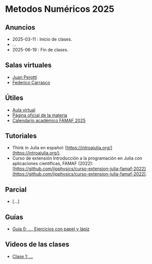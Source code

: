 # Metodos Numéricos 2025

## Anuncios

* 2025-03-11 : Inicio de clases.
* ...
* 2025-06-19 : Fin de clases.

## Salas virtuales

* [Juan Perotti](https://meet.google.com/tjp-uypo-zbi)
* [Federico Carrasco](https://meet.google.com/oye-rgjt-kjc)

## Útiles

* [Aula virtual](https://famaf.aulavirtual.unc.edu.ar/login/index.php)
* [Página oficial de la materia](TODO)
* [Calendario académico FAMAF 2025](https://www.famaf.unc.edu.ar/documents/5131/RHCD-2024-507-E-UNC-DEC_FAMAF_-_Anexo_Calendario_Academico_2025.pdf)

## Tutoriales

* Think in Julia en español: [https://introajulia.org/](https://introajulia.org/).
* Curso de extensión Introducción a la programación en Julia con aplicaciones científicas, FAMAF (2022): [https://github.com/jipphysics/curso-extension-julia-famaf-2022](https://github.com/jipphysics/curso-extension-julia-famaf-2022).

## Parcial

* [...]

## Guías

* [Guía 0: ..., Ejercicios con papel y lápiz]()

## Videos de las clases

* [Clase 1: ...](...)
